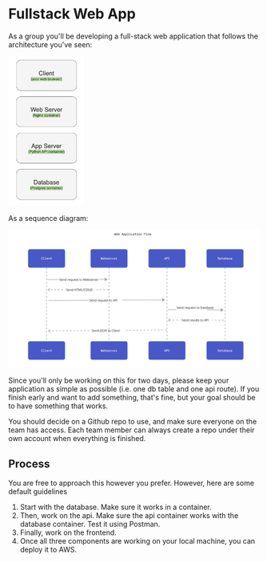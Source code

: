 # Fullstack Web App

As a group you'll be developing a full-stack web application that follows the architecture you've seen:

<img src="./readme/new.png" width="30%" height="30%">

As a sequence diagram:

![flow](./readme/flow.png)

Since you'll only be working on this for two days, please keep your application as simple as possible (i.e. one db table and one api route).  If you finish early and want to add something, that's fine, but your goal should be to have something that works.

You should decide on a Github repo to use, and make sure everyone on the team has access.  Each team member can always create a repo under their own account when everything is finished.

## Process
You are free to approach this however you prefer.  However, here are some default guidelines
1. Start with the database.  Make sure it works in a container.
2. Then, work on the api.  Make sure the api container works with the database container.  Test it using Postman.
3. Finally, work on the frontend.
4. Once all three components are working on your local machine, you can deploy it to AWS.
